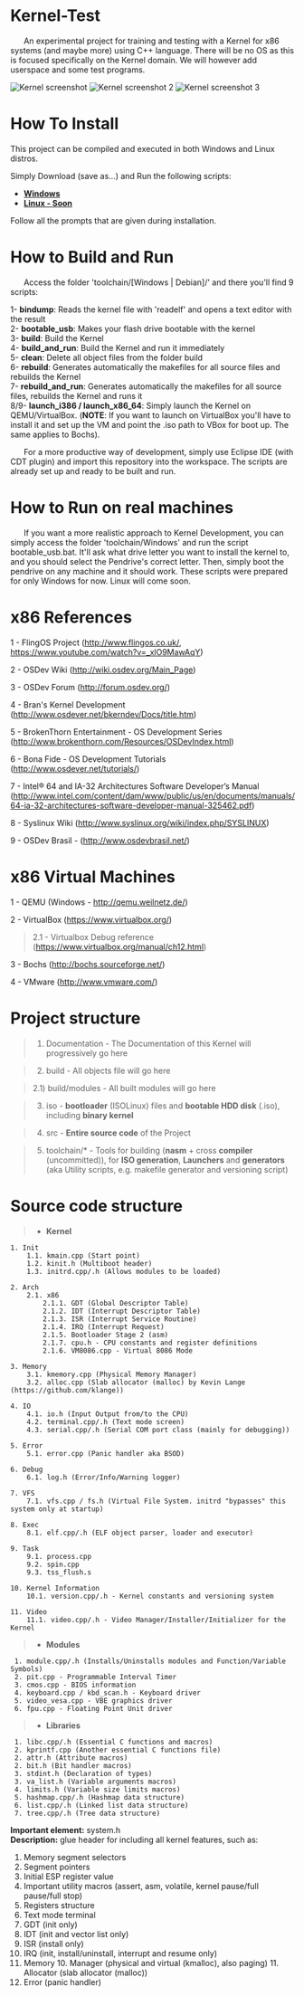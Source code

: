 # Kernel-Test
&nbsp;&nbsp;&nbsp;&nbsp;&nbsp;&nbsp;An experimental project for training and testing with a Kernel for x86 systems (and maybe more) using C++ language. There will be no OS as this is focused specifically on the Kernel domain. We will however add userspace and some test programs.

![Kernel screenshot](http://i.imgur.com/UNDVGDN.png)
![Kernel screenshot 2](http://i.imgur.com/PQ29Gcw.png)
![Kernel screenshot 3](http://i.imgur.com/FxDpD1g.png)

# How To Install
This project can be compiled and executed in both Windows and Linux distros.

Simply Download (save as...) and Run the following scripts:
* [**Windows**](https://raw.githubusercontent.com/miguelangelo78/Kernel-Test/master/toolchain/Windows/kerneldev_toolkit_downloader.bat)
* [**Linux - Soon**](#)

Follow all the prompts that are given during installation.

# How to Build and Run

&nbsp;&nbsp;&nbsp;&nbsp;&nbsp;&nbsp;Access the folder 'toolchain/[Windows | Debian]/' and there you'll find 9 scripts:    

1- **bindump**: Reads the kernel file with 'readelf' and opens a text editor with the result  
2- **bootable_usb**: Makes your flash drive bootable with the kernel  
3- **build**: Build the Kernel  
4- **build_and_run**: Build the Kernel and run it immediately  
5- **clean**: Delete all object files from the folder build  
6- **rebuild**: Generates automatically the makefiles for all source files and rebuilds the Kernel  
7- **rebuild_and_run**: Generates automatically the makefiles for all source files, rebuilds the Kernel and runs it  
8/9- **launch_i386 / launch_x86_64**: Simply launch the Kernel on QEMU/VirtualBox. (**NOTE**: If you want to launch on VirtualBox you'll have to install it and set up the VM and point the .iso path to VBox for boot up. The same applies to Bochs).  

&nbsp;&nbsp;&nbsp;&nbsp;&nbsp;&nbsp;For a more productive way of development, simply use Eclipse IDE (with CDT plugin) and import this repository into the workspace. The scripts are already set up and ready to be built and run.

# How to Run on real machines
&nbsp;&nbsp;&nbsp;&nbsp;&nbsp;&nbsp;If you want a more realistic approach to Kernel Development, you can simply access the folder 'toolchain/Windows' and run the script bootable_usb.bat. It'll ask what drive letter you want to install the kernel to, and you should select the Pendrive's correct letter. Then, simply boot the pendrive on any machine and it should work.
These scripts were prepared for only Windows for now. Linux will come soon.

# x86 References
1 - FlingOS Project (http://www.flingos.co.uk/, https://www.youtube.com/watch?v=_xlO9MawAqY)

2 - OSDev Wiki (http://wiki.osdev.org/Main_Page)

3 - OSDev Forum (http://forum.osdev.org/)

4 - Bran's Kernel Development (http://www.osdever.net/bkerndev/Docs/title.htm)

5 - BrokenThorn Entertainment - OS Development Series (http://www.brokenthorn.com/Resources/OSDevIndex.html)

6 - Bona Fide - OS Development Tutorials (http://www.osdever.net/tutorials/)

7 - Intel® 64 and IA-32 Architectures Software Developer’s Manual (http://www.intel.com/content/dam/www/public/us/en/documents/manuals/64-ia-32-architectures-software-developer-manual-325462.pdf)

8 - Syslinux Wiki (http://www.syslinux.org/wiki/index.php/SYSLINUX)

9 - OSDev Brasil - (http://www.osdevbrasil.net/)

# x86 Virtual Machines

1 - QEMU (Windows - http://qemu.weilnetz.de/)

2 - VirtualBox (https://www.virtualbox.org/)

> 2.1 - Virtualbox Debug reference (https://www.virtualbox.org/manual/ch12.html)

3 - Bochs (http://bochs.sourceforge.net/)

4 - VMware (http://www.vmware.com/)

# Project structure
>1) Documentation - The Documentation of this Kernel will progressively go here

>2) build - All objects file will go here

>2.1) build/modules - All built modules will go here

>3) iso - **bootloader** (ISOLinux) files and **bootable HDD disk** (.iso), including **binary kernel**
	
>4) src - **Entire source code** of the Project
	
>5) toolchain/* - Tools for building (**nasm** + cross **compiler** (uncommitted)), for **ISO generation**, **Launchers** and **generators** (aka Utility scripts, e.g. makefile generator and versioning script)

# Source code structure


> - **Kernel**

	1. Init  
		1.1. kmain.cpp (Start point)  
		1.2. kinit.h (Multiboot header)  
		1.3. initrd.cpp/.h (Allows modules to be loaded)  

	2. Arch
		2.1. x86
			2.1.1. GDT (Global Descriptor Table)  
			2.1.2. IDT (Interrupt Descriptor Table)  
			2.1.3. ISR (Interrupt Service Routine)  
			2.1.4. IRQ (Interrupt Request)  
			2.1.5. Bootloader Stage 2 (asm)  
			2.1.7. cpu.h - CPU constants and register definitions  
			2.1.6. VM8086.cpp - Virtual 8086 Mode  

	3. Memory
		3.1. kmemory.cpp (Physical Memory Manager)
		3.2. alloc.cpp (Slab allocator (malloc) by Kevin Lange (https://github.com/klange))

	4. IO
		4.1. io.h (Input Output from/to the CPU)
		4.2. terminal.cpp/.h (Text mode screen)
		4.3. serial.cpp/.h (Serial COM port class (mainly for debugging))
		 
	5. Error
		5.1. error.cpp (Panic handler aka BSOD)
	
	6. Debug
		6.1. log.h (Error/Info/Warning logger)
	
	7. VFS
		7.1. vfs.cpp / fs.h (Virtual File System. initrd "bypasses" this system only at startup)
		  
	8. Exec
	 	8.1. elf.cpp/.h (ELF object parser, loader and executor)

	9. Task
		9.1. process.cpp
		9.2. spin.cpp
		9.3. tss_flush.s

	10. Kernel Information
		10.1. version.cpp/.h - Kernel constants and versioning system

	11. Video
		11.1. video.cpp/.h - Video Manager/Installer/Initializer for the Kernel

> - **Modules**

	 1. module.cpp/.h (Installs/Uninstalls modules and Function/Variable Symbols)
	 2. pit.cpp - Programmable Interval Timer
	 3. cmos.cpp - BIOS information
	 4. keyboard.cpp / kbd_scan.h - Keyboard driver
	 5. video_vesa.cpp - VBE graphics driver
	 6. fpu.cpp - Floating Point Unit driver
	 
> - **Libraries**

	 1. libc.cpp/.h (Essential C functions and macros)
	 2. kprintf.cpp (Another essential C functions file)
	 2. attr.h (Attribute macros)
	 2. bit.h (Bit handler macros)
	 3. stdint.h (Declaration of types)
	 3. va_list.h (Variable arguments macros)
	 4. limits.h (Variable size limits macros)
	 5. hashmap.cpp/.h (Hashmap data structure)
	 6. list.cpp/.h (Linked list data structure)
	 7. tree.cpp/.h (Tree data structure)

**Important element:** system.h  
**Description:** glue header for including all kernel features, such as:

 1. Memory segment selectors
 2. Segment pointers
 3. Initial ESP register value
 4. Important utility macros (assert, asm, volatile, kernel pause/full pause/full stop)
 5. Registers structure
 5. Text mode terminal
 7. GDT (init only)
 7. IDT (init and vector list only)
 8. ISR (install only)
 8. IRQ (init, install/uninstall, interrupt and resume only)
 9. Memory
	 10. Manager (physical and virtual (kmalloc), also paging)
	 11. Allocator (slab allocator (malloc))
 12. Error (panic handler)
